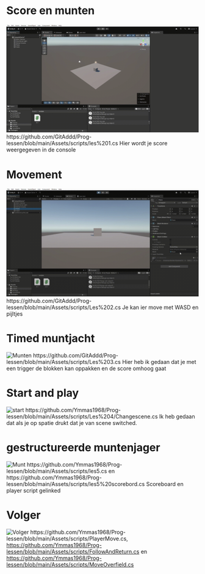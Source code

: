 # Score en munten
![munten](https://github.com/GitAddd/Prog-lessen/blob/main/PROG%20-%20SampleScene%20-%20Windows%2C%20Mac%2C%20Linux%20-%20Unity%206%20(6000.0.33f1)_%20_DX11_%202025-05-16%2014-43-17.gif)
https://github.com/GitAddd/Prog-lessen/blob/main/Assets/scripts/les%201.cs
Hier wordt je score weergegeven in de console

# Movement
![movement](https://github.com/GitAddd/Prog-lessen/blob/main/PROG%20-%20SampleScene%20-%20Windows%2C%20Mac%2C%20Linux%20-%20Unity%206%20(6000.0.33f1)_%20_DX11_%202025-05-16%2014-55-44.gif)
https://github.com/GitAddd/Prog-lessen/blob/main/Assets/scripts/Les%202.cs
Je kan ier move met WASD en pijltjes

# Timed muntjacht
![Munten](https://github.com/GitAddd/Prog-lessen/blob/main/PROG%20-%20SampleScene%20-%20Windows%2C%20Mac%2C%20Linux%20-%20Unity%206%20(6000.0.33f1)_%20_DX11_%202025-05-23%2011-59-30.gif)
https://github.com/GitAddd/Prog-lessen/blob/main/Assets/scripts/Les%203.cs
Hier heb ik gedaan dat je met een trigger de blokken kan oppakken en de score omhoog gaat

# Start and play
![start](https://github.com/Ymmas1968/Prog-lessen/blob/main/PROG%20-%20start%20-%20Windows%2C%20Mac%2C%20Linux%20-%20Unity%206%20(6000.0.33f1)%20_DX11_%202025-06-13%2013-57-28.gif)
https://github.com/Ymmas1968/Prog-lessen/blob/main/Assets/scripts/Les%204/Changescene.cs
Ik heb gedaan dat als je op spatie drukt dat je van scene switched.

# gestructureerde muntenjager
![Munt](https://github.com/Ymmas1968/Prog-lessen/blob/main/PROG%20-%20les5%20-%20Windows%2C%20Mac%2C%20Linux%20-%20Unity%206%20(6000.0.33f1)_%20_DX11_%202025-06-20%2015-02-19.gif)
https://github.com/Ymmas1968/Prog-lessen/blob/main/Assets/scripts/les5.cs en https://github.com/Ymmas1968/Prog-lessen/blob/main/Assets/scripts/les5%20scorebord.cs
Scoreboard en player script gelinked

# Volger
![Volger](https://github.com/Ymmas1968/Prog-lessen/blob/main/PROG%20-%20Opdracht%206%20-%20Windows%2C%20Mac%2C%20Linux%20-%20Unity%206%20(6000.0.33f1)%20_DX11_%202025-06-27%2014-30-49.gif)
https://github.com/Ymmas1968/Prog-lessen/blob/main/Assets/scripts/PlayerMove.cs, https://github.com/Ymmas1968/Prog-lessen/blob/main/Assets/scripts/FollowAndReturn.cs en https://github.com/Ymmas1968/Prog-lessen/blob/main/Assets/scripts/MoveOverfield.cs
